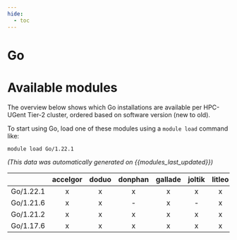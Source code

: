 ```yaml
---
hide:
  - toc
---
```


Go
==

# Available modules


The overview below shows which Go installations are available per HPC-UGent Tier-2 cluster, ordered based on software version (new to old).

To start using Go, load one of these modules using a `module load` command like:

```shell
module load Go/1.22.1
```

*(This data was automatically generated on {{modules_last_updated}})*

| |accelgor|doduo|donphan|gallade|joltik|litleo|shinx|
| :---: | :---: | :---: | :---: | :---: | :---: | :---: | :---: |
|Go/1.22.1|x|x|x|x|x|x|x|
|Go/1.21.6|x|x|-|x|-|x|x|
|Go/1.21.2|x|x|x|x|x|x|x|
|Go/1.17.6|x|x|x|x|x|x|x|
